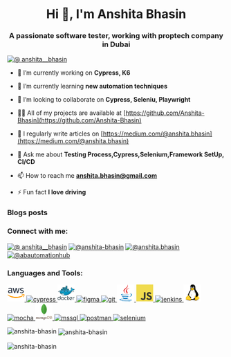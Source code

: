 <h1 align="center">Hi 👋, I'm Anshita Bhasin</h1>
<h3 align="center">A passionate software tester, working with proptech company in Dubai</h3>

<p align="left"> <a href="https://twitter.com/@ anshita__bhasin" target="blank"><img src="https://img.shields.io/twitter/follow/@ anshita__bhasin?logo=twitter&style=for-the-badge" alt="@ anshita__bhasin" /></a> </p>

- 🔭 I’m currently working on **Cypress, K6**

- 🌱 I’m currently learning **new automation techniques**

- 👯 I’m looking to collaborate on **Cypress, Seleniu, Playwright**

- 👨‍💻 All of my projects are available at [https://github.com/Anshita-Bhasin](https://github.com/Anshita-Bhasin)

- 📝 I regularly write articles on [https://medium.com/@anshita.bhasin](https://medium.com/@anshita.bhasin)

- 💬 Ask me about **Testing Process,Cypress,Selenium,Framework SetUp, CI/CD**

- 📫 How to reach me **anshita.bhasin@gmail.com**

- ⚡ Fun fact **I love driving**

### Blogs posts
<!-- BLOG-POST-LIST:START -->
<!-- BLOG-POST-LIST:END -->

<h3 align="left">Connect with me:</h3>
<p align="left">
<a href="https://twitter.com/@ anshita__bhasin" target="blank"><img align="center" src="https://raw.githubusercontent.com/rahuldkjain/github-profile-readme-generator/master/src/images/icons/Social/twitter.svg" alt="@ anshita__bhasin" height="30" width="40" /></a>
<a href="https://linkedin.com/in/@anshita-bhasin" target="blank"><img align="center" src="https://raw.githubusercontent.com/rahuldkjain/github-profile-readme-generator/master/src/images/icons/Social/linked-in-alt.svg" alt="@anshita-bhasin" height="30" width="40" /></a>
<a href="https://medium.com/@anshita.bhasin" target="blank"><img align="center" src="https://raw.githubusercontent.com/rahuldkjain/github-profile-readme-generator/master/src/images/icons/Social/medium.svg" alt="@anshita.bhasin" height="30" width="40" /></a>
<a href="https://www.youtube.com/c/@abautomationhub" target="blank"><img align="center" src="https://raw.githubusercontent.com/rahuldkjain/github-profile-readme-generator/master/src/images/icons/Social/youtube.svg" alt="@abautomationhub" height="30" width="40" /></a>
</p>

<h3 align="left">Languages and Tools:</h3>
<p align="left"> <a href="https://aws.amazon.com" target="_blank" rel="noreferrer"> <img src="https://raw.githubusercontent.com/devicons/devicon/master/icons/amazonwebservices/amazonwebservices-original-wordmark.svg" alt="aws" width="40" height="40"/> </a> <a href="https://www.cypress.io" target="_blank" rel="noreferrer"> <img src="https://raw.githubusercontent.com/simple-icons/simple-icons/6e46ec1fc23b60c8fd0d2f2ff46db82e16dbd75f/icons/cypress.svg" alt="cypress" width="40" height="40"/> </a> <a href="https://www.docker.com/" target="_blank" rel="noreferrer"> <img src="https://raw.githubusercontent.com/devicons/devicon/master/icons/docker/docker-original-wordmark.svg" alt="docker" width="40" height="40"/> </a> <a href="https://www.figma.com/" target="_blank" rel="noreferrer"> <img src="https://www.vectorlogo.zone/logos/figma/figma-icon.svg" alt="figma" width="40" height="40"/> </a> <a href="https://git-scm.com/" target="_blank" rel="noreferrer"> <img src="https://www.vectorlogo.zone/logos/git-scm/git-scm-icon.svg" alt="git" width="40" height="40"/> </a> <a href="https://www.java.com" target="_blank" rel="noreferrer"> <img src="https://raw.githubusercontent.com/devicons/devicon/master/icons/java/java-original.svg" alt="java" width="40" height="40"/> </a> <a href="https://developer.mozilla.org/en-US/docs/Web/JavaScript" target="_blank" rel="noreferrer"> <img src="https://raw.githubusercontent.com/devicons/devicon/master/icons/javascript/javascript-original.svg" alt="javascript" width="40" height="40"/> </a> <a href="https://www.jenkins.io" target="_blank" rel="noreferrer"> <img src="https://www.vectorlogo.zone/logos/jenkins/jenkins-icon.svg" alt="jenkins" width="40" height="40"/> </a> <a href="https://www.linux.org/" target="_blank" rel="noreferrer"> <img src="https://raw.githubusercontent.com/devicons/devicon/master/icons/linux/linux-original.svg" alt="linux" width="40" height="40"/> </a> <a href="https://mochajs.org" target="_blank" rel="noreferrer"> <img src="https://www.vectorlogo.zone/logos/mochajs/mochajs-icon.svg" alt="mocha" width="40" height="40"/> </a> <a href="https://www.mongodb.com/" target="_blank" rel="noreferrer"> <img src="https://raw.githubusercontent.com/devicons/devicon/master/icons/mongodb/mongodb-original-wordmark.svg" alt="mongodb" width="40" height="40"/> </a> <a href="https://www.microsoft.com/en-us/sql-server" target="_blank" rel="noreferrer"> <img src="https://www.svgrepo.com/show/303229/microsoft-sql-server-logo.svg" alt="mssql" width="40" height="40"/> </a> <a href="https://postman.com" target="_blank" rel="noreferrer"> <img src="https://www.vectorlogo.zone/logos/getpostman/getpostman-icon.svg" alt="postman" width="40" height="40"/> </a> <a href="https://www.selenium.dev" target="_blank" rel="noreferrer"> <img src="https://raw.githubusercontent.com/detain/svg-logos/780f25886640cef088af994181646db2f6b1a3f8/svg/selenium-logo.svg" alt="selenium" width="40" height="40"/> </a> </p>

<p><img align="left" src="https://github-readme-stats.vercel.app/api/top-langs?username=anshita-bhasin&show_icons=true&locale=en&layout=compact" alt="anshita-bhasin" /></p>

<p>&nbsp;<img align="center" src="https://github-readme-stats.vercel.app/api?username=anshita-bhasin&show_icons=true&locale=en" alt="anshita-bhasin" /></p>

<p><img align="center" src="https://github-readme-streak-stats.herokuapp.com/?user=anshita-bhasin&" alt="anshita-bhasin" /></p>
